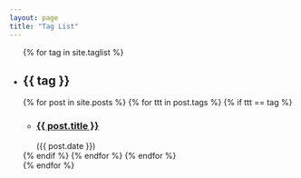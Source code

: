 ```yaml
---
layout: page
title: "Tag List"
---
```


<ul>
  {% for tag in site.taglist %}
  <li class="archive_list">
    <h2>{{ tag }}</h2>
  {% for post in site.posts %}
  {% for ttt in post.tags %}
  {% if ttt == tag %}
    <ul>
    <li><h3><a class="archive_list_article_link" href='{{ site.baseurl }}/{{ post.url }}'>{{ post.title }}</a></h3>({{ post.date }})</li>
    </ul>
  {% endif %}
  {% endfor %}
  {% endfor %}
  </li>
  {% endfor %}
</ul>
